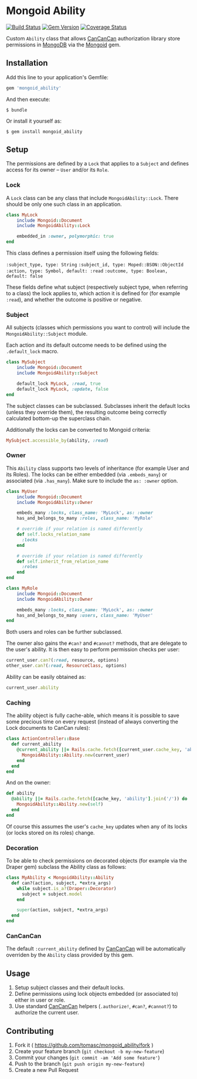# Mongoid Ability

[![Build Status](https://travis-ci.org/tomasc/mongoid_ability.svg)](https://travis-ci.org/tomasc/mongoid_ability) [![Gem Version](https://badge.fury.io/rb/mongoid_ability.svg)](http://badge.fury.io/rb/mongoid_ability) [![Coverage Status](https://img.shields.io/coveralls/tomasc/mongoid_ability.svg)](https://coveralls.io/r/tomasc/mongoid_ability)

Custom `Ability` class that allows [CanCanCan](https://github.com/CanCanCommunity/cancancan) authorization library store permissions in [MongoDB](http://www.mongodb.org) via the [Mongoid](https://github.com/mongoid/mongoid) gem.

## Installation

Add this line to your application's Gemfile:

```ruby
gem 'mongoid_ability'
```

And then execute:

```
$ bundle
```

Or install it yourself as:

```
$ gem install mongoid_ability
```

## Setup

The permissions are defined by a `Lock` that applies to a `Subject` and defines access for its owner – `User` and/or its `Role`.

### Lock

A `Lock` class can be any class that include `MongoidAbility::Lock`. There should be only one such class in an application.

```ruby
class MyLock
    include Mongoid::Document
    include MongoidAbility::Lock

    embedded_in :owner, polymorphic: true
end
```

This class defines a permission itself using the following fields:

`:subject_type, type: String`
`:subject_id, type: Moped::BSON::ObjectId`
`:action, type: Symbol, default: :read`
`:outcome, type: Boolean, default: false`

These fields define what subject (respectively subject type, when referring to a class) the lock applies to, which action it is defined for (for example `:read`), and whether the outcome is positive or negative.

### Subject

All subjects (classes which permissions you want to control) will include the `MongoidAbility::Subject` module.

Each action and its default outcome needs to be defined using the `.default_lock` macro.

```ruby
class MySubject
    include Mongoid::Document
    include MongoidAbility::Subject

    default_lock MyLock, :read, true
    default_lock MyLock, :update, false
end
```

The subject classes can be subclassed. Subclasses inherit the default locks (unless they override them), the resulting outcome being correctly calculated bottom-up the superclass chain.

Additionally the locks can be converted to Mongoid criteria:

```ruby
MySubject.accessible_by(ability, :read)
```

### Owner

This `Ability` class supports two levels of inheritance (for example User and its Roles). The locks can be either embedded (via `.embeds_many`) or associated (via `.has_many`). Make sure to include the `as: :owner` option.

```ruby
class MyUser
    include Mongoid::Document
    include MongoidAbility::Owner

    embeds_many :locks, class_name: 'MyLock', as: :owner
    has_and_belongs_to_many :roles, class_name: 'MyRole'

    # override if your relation is named differently
    def self.locks_relation_name
      :locks
    end

    # override if your relation is named differently
    def self.inherit_from_relation_name
      :roles
    end
end
```

```ruby
class MyRole
    include Mongoid::Document
    include MongoidAbility::Owner

    embeds_many :locks, class_name: 'MyLock', as: :owner
    has_and_belongs_to_many :users, class_name: 'MyUser'
end
```

Both users and roles can be further subclassed.

The owner also gains the `#can?` and `#cannot?` methods, that are delegate to the user's ability. It is then easy to perform permission checks per user:

```ruby
current_user.can?(:read, resource, options)
other_user.can?(:read, ResourceClass, options)
```

Ability can be easily obtained as:

```ruby
current_user.ability
```

### Caching

The ability object is fully cache-able, which means it is possible to save some precious time on every request (instead of always converting the Lock documents to CanCan rules):

```ruby
class ActionController::Base
  def current_ability
    @current_ability ||= Rails.cache.fetch([current_user.cache_key, 'ability'].join('/')) do
      MongoidAbility::Ability.new(current_user)
    end
  end
end
```

And on the owner:

```ruby
def ability
  @ability ||= Rails.cache.fetch([cache_key, 'ability'].join('/')) do
    MongoidAbility::Ability.new(self)
  end
end
```

Of course this assumes the user's `cache_key` updates when any of its locks (or locks stored on its roles) change.

### Decoration

To be able to check permissions on decorated objects (for example via the Draper gem) subclass the Ability class as follows:

```ruby
class MyAbility < MongoidAbility::Ability
  def can?(action, subject, *extra_args)
    while subject.is_a?(Draper::Decorator)
      subject = subject.model
    end

    super(action, subject, *extra_args)
  end
end
```

### CanCanCan

The default `:current_ability` defined by [CanCanCan](https://github.com/CanCanCommunity/cancancan) will be automatically overriden by the `Ability` class provided by this gem.

## Usage

1. Setup subject classes and their default locks.
2. Define permissions using lock objects embedded (or associated to) either in user or role.
3. Use standard [CanCanCan](https://github.com/CanCanCommunity/cancancan) helpers (`.authorize!`, `#can?`, `#cannot?`) to authorize the current user.

## Contributing

1. Fork it ( https://github.com/tomasc/mongoid_ability/fork )
2. Create your feature branch (`git checkout -b my-new-feature`)
3. Commit your changes (`git commit -am 'Add some feature'`)
4. Push to the branch (`git push origin my-new-feature`)
5. Create a new Pull Request
